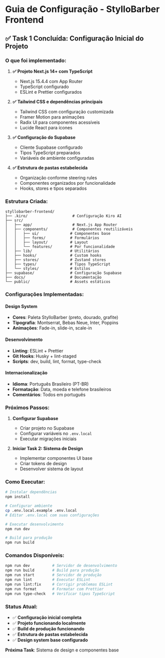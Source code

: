 # Guia de Configuração - StylloBarber Frontend

## ✅ Task 1 Concluída: Configuração Inicial do Projeto

### O que foi implementado:

1. **✅ Projeto Next.js 14+ com TypeScript**
   - Next.js 15.4.4 com App Router
   - TypeScript configurado
   - ESLint e Prettier configurados

2. **✅ Tailwind CSS e dependências principais**
   - Tailwind CSS com configuração customizada
   - Framer Motion para animações
   - Radix UI para componentes acessíveis
   - Lucide React para ícones

3. **✅ Configuração do Supabase**
   - Cliente Supabase configurado
   - Tipos TypeScript preparados
   - Variáveis de ambiente configuradas

4. **✅ Estrutura de pastas estabelecida**
   - Organização conforme steering rules
   - Componentes organizados por funcionalidade
   - Hooks, stores e tipos separados

### Estrutura Criada:

```
styllobarber-frontend/
├── .kiro/                    # Configuração Kiro AI
├── src/
│   ├── app/                  # Next.js App Router
│   ├── components/           # Componentes reutilizáveis
│   │   ├── ui/              # Componentes base
│   │   ├── forms/           # Formulários
│   │   ├── layout/          # Layout
│   │   └── features/        # Por funcionalidade
│   ├── lib/                 # Utilitários
│   ├── hooks/               # Custom hooks
│   ├── stores/              # Zustand stores
│   ├── types/               # Tipos TypeScript
│   └── styles/              # Estilos
├── supabase/                # Configuração Supabase
├── docs/                    # Documentação
└── public/                  # Assets estáticos
```

### Configurações Implementadas:

#### Design System
- **Cores**: Paleta StylloBarber (preto, dourado, grafite)
- **Tipografia**: Montserrat, Bebas Neue, Inter, Poppins
- **Animações**: Fade-in, slide-in, scale-in

#### Desenvolvimento
- **Linting**: ESLint + Prettier
- **Git Hooks**: Husky + lint-staged
- **Scripts**: dev, build, lint, format, type-check

#### Internacionalização
- **Idioma**: Português Brasileiro (PT-BR)
- **Formatação**: Data, moeda e telefone brasileiros
- **Comentários**: Todos em português

### Próximos Passos:

1. **Configurar Supabase**
   - Criar projeto no Supabase
   - Configurar variáveis no `.env.local`
   - Executar migrações iniciais

2. **Iniciar Task 2: Sistema de Design**
   - Implementar componentes UI base
   - Criar tokens de design
   - Desenvolver sistema de layout

### Como Executar:

```bash
# Instalar dependências
npm install

# Configurar ambiente
cp .env.local.example .env.local
# Editar .env.local com suas configurações

# Executar desenvolvimento
npm run dev

# Build para produção
npm run build
```

### Comandos Disponíveis:

```bash
npm run dev          # Servidor de desenvolvimento
npm run build        # Build para produção
npm run start        # Servidor de produção
npm run lint         # Executar ESLint
npm run lint:fix     # Corrigir problemas ESLint
npm run format       # Formatar com Prettier
npm run type-check   # Verificar tipos TypeScript
```

### Status Atual:

- ✅ **Configuração inicial completa**
- ✅ **Projeto funcionando localmente**
- ✅ **Build de produção funcionando**
- ✅ **Estrutura de pastas estabelecida**
- ✅ **Design system base configurado**

**Próxima Task**: Sistema de design e componentes base
